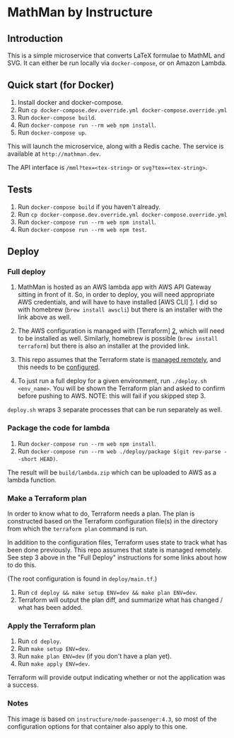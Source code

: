 # MathMan by Instructure
## Introduction
This is a simple microservice that converts LaTeX formulae to MathML and SVG.
It can either be run locally via `docker-compose`, or on Amazon Lambda.

## Quick start (for Docker)
1. Install docker and docker-compose.
2. Run `cp docker-compose.dev.override.yml docker-compose.override.yml`
3. Run `docker-compose build`.
4. Run `docker-compose run --rm web npm install`.
5. Run `docker-compose up`.

This will launch the microservice, along with a Redis cache. The service
is available at `http://mathman.dev`.

The API interface is `/mml?tex=<tex-string>` or `svg?tex=<tex-string>`.

## Tests
1. Run `docker-compose build` if you haven't already.
2. Run `cp docker-compose.dev.override.yml docker-compose.override.yml`
3. Run `docker-compose run --rm web npm install`.
4. Run `docker-compose run --rm web npm test`.

## Deploy

### Full deploy

1. MathMan is hosted as an AWS lambda app with AWS API Gateway sitting in
  front of it. So, in order to deploy, you will need appropriate AWS
  credentials, and will have to have installed [AWS CLI] [1]. I did so
  with homebrew (`brew install awscli`) but there is an installer with the
  link above as well.

2. The AWS configuration is managed with [Terraform] [2], which will need
  to be installed as well. Similarly, homebrew is possible (`brew install
  terraform`) but there is also an installer at the provided link.

3. This repo assumes that the Terraform state is [managed remotely][3], and
   this needs to be [configured][4].

4. To just run a full deploy for a given environment, run `./deploy.sh
  <env_name>`. You will be shown the Terraform plan and asked to
  confirm before pushing to AWS. NOTE: this will fail if you skipped
  step 3.

[1]: https://aws.amazon.com/cli/
[2]: https://www.terraform.io/
[3]: https://www.terraform.io/docs/state/remote/index.html
[4]: https://www.terraform.io/docs/commands/remote-config.html


`deploy.sh` wraps 3 separate processes that can be run separately as
well.

### Package the code for lambda

1. Run `docker-compose run --rm web npm install`.
2. Run `docker-compose run --rm web ./deploy/package $(git rev-parse
   --short HEAD)`.

The result will be `build/lambda.zip` which can be uploaded to AWS as a
lambda function.

### Make a Terraform plan

In order to know what to do, Terraform needs a plan. The plan is
constructed based on the Terraform configuration file(s) in the
directory from which the `terraform plan` command is run.

In addition to the configuration files, Terraform uses state to track
what has been done previously. This repo assumes that state is managed
remotely. See step 3 above in the "Full Deploy" instructions for some
links about how to do this.

(The root configuration is found in `deploy/main.tf`.)

1. Run `cd deploy && make setup ENV=dev && make plan ENV=dev`.
2. Terraform will output the plan diff, and summarize what has changed /
   what has been added.

### Apply the Terraform plan

1. Run `cd deploy`.
2. Run `make setup ENV=dev`.
3. Run `make plan ENV=dev` (if you don't have a plan yet).
4. Run `make apply ENV=dev`.

Terraform will provide output indicating whether or not the application
was a success.

### Notes
This image is based on `instructure/node-passenger:4.3`, so most of the
configuration options for that container also apply to this one.
